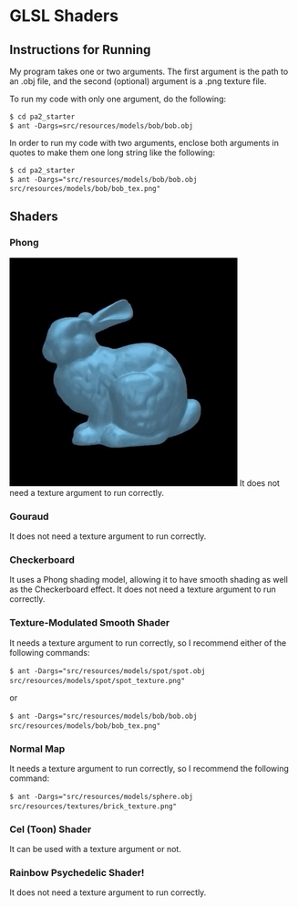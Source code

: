 # GLSL Shaders
## Instructions for Running
 My program takes one or two arguments. The first argument is the path to an .obj file, 
 and the second (optional) argument is a .png texture file. 
 
 To run my code with only one argument, do the following:
```
$ cd pa2_starter
$ ant -Dargs=src/resources/models/bob/bob.obj
```

In order to run my code with two arguments, enclose both arguments in quotes to make them one long string like the following:
```
$ cd pa2_starter
$ ant -Dargs="src/resources/models/bob/bob.obj src/resources/models/bob/bob_tex.png"
```
## Shaders 
### Phong 
![](/gifs/phong.gif)
It does not need a texture argument to run correctly.

### Gouraud
It does not need a texture argument to run correctly.

### Checkerboard
It uses a Phong shading model, allowing it to have smooth shading as well as the Checkerboard effect. It does not need a texture argument to run correctly.
   
### Texture-Modulated Smooth Shader
It needs a texture argument to run correctly, so I recommend either of the following commands:

`$ ant -Dargs="src/resources/models/spot/spot.obj src/resources/models/spot/spot_texture.png"`

or

`$ ant -Dargs="src/resources/models/bob/bob.obj src/resources/models/bob/bob_tex.png"`

### Normal Map
It needs a texture argument to run correctly, so I recommend the following command:

`$ ant -Dargs="src/resources/models/sphere.obj src/resources/textures/brick_texture.png"`
  
### Cel (Toon) Shader
It can be used with a texture argument or not.
 
### Rainbow Psychedelic Shader!
It does not need a texture argument to run correctly.
